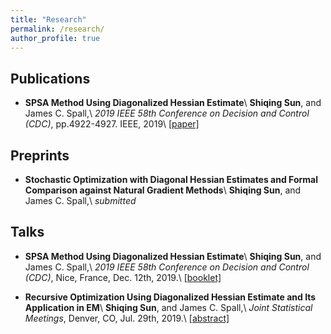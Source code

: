 ```yaml
---
title: "Research"
permalink: /research/
author_profile: true
---
```


Publications
---
* **SPSA Method Using Diagonalized Hessian Estimate**\\
  **Shiqing Sun**, and James C. Spall,\\
  _2019 IEEE 58th Conference on Decision and Control (CDC)_, pp.4922-4927. IEEE, 2019\\
  [[paper]](https://ieeexplore.ieee.org/document/9029707)


Preprints
---
* **Stochastic Optimization with Diagonal Hessian Estimates and Formal Comparison against Natural Gradient Methods**\\
  **Shiqing Sun**, and James C. Spall,\\
  _submitted_

Talks
---
* **SPSA Method Using Diagonalized Hessian Estimate**\\
  **Shiqing Sun**, and James C. Spall,\\
  _2019 IEEE 58th Conference on Decision and Control (CDC)_, Nice, France, Dec. 12th, 2019.\\
  [[booklet]](https://cdc2019.ieeecss.org/files/CDC2019Booklet.pdf)
  
* **Recursive Optimization Using Diagonalized Hessian Estimate and Its Application in EM**\\
  **Shiqing Sun**, and James C. Spall,\\
  _Joint Statistical Meetings_, Denver, CO, Jul. 29th, 2019.\\
  [[abstract]](https://ww2.amstat.org/meetings/jsm/2019/onlineprogram/AbstractDetails.cfm?abstractid=307324)
